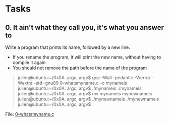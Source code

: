 # Tasks
## 0. It ain't what they call you, it's what you answer to
Write a program that prints its name, followed by a new line.

* If you rename the program, it will print the new name, without having to compile it again
* You should not remove the path before the name of the program

> julien@ubuntu:~/0x0A. argc, argv$ gcc -Wall -pedantic -Werror -Wextra -std=gnu89 0-whatsmyname.c -o mynameis
> julien@ubuntu:~/0x0A. argc, argv$ ./mynameis 
> ./mynameis
> julien@ubuntu:~/0x0A. argc, argv$ mv mynameis mynewnameis
> julien@ubuntu:~/0x0A. argc, argv$ ./mynewnameis 
> ./mynewnameis
> julien@ubuntu:~/0x0A. argc, argv$

File: [0-whatsmyname.c](0-whatsmyname.c) 
